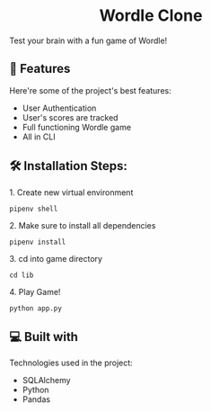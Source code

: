 <h1 align="center" id="title">Wordle Clone</h1>

<p id="description">Test your brain with a fun game of Wordle!</p>

  
  
<h2>🧐 Features</h2>

Here're some of the project's best features:

*   User Authentication
*   User's scores are tracked
*   Full functioning Wordle game
*   All in CLI

<h2>🛠️ Installation Steps:</h2>

<p>1. Create new virtual environment</p>

```
pipenv shell
```

<p>2. Make sure to install all dependencies</p>

```
pipenv install
```

<p>3. cd into game directory</p>

```
cd lib
```

<p>4. Play Game!</p>

```
python app.py
```

  
  
<h2>💻 Built with</h2>

Technologies used in the project:

*   SQLAlchemy
*   Python
*   Pandas
